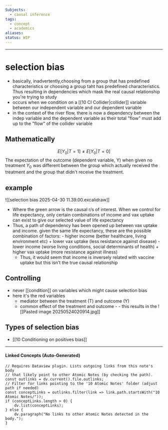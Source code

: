 ```yaml
---
Subjects:
  - causal inference
tags:
  - concept
  - academics
aliases: 
status: WIP
---
```

---
# selection bias 
- basically, inadvertently,choosing from a group that has predefined characteristics or choosing a group taht has predefined characteristics. Thus resulting in dependencies which mask the real causal relationship you're trying to study 
- occurs when we condition on a [[10 CI Collider|collider]] variable between our independent variable and our dependent variable
- in the context of the river flow, there is now a dependency between the indep variable and the dependent variable as their total "flow" must add up to the "flow" of the collider variable

## Mathematically
$$E[Y_0|T=1] \ne E[Y_0|T=0] $$
The expectation of the outcome (dependent variable, Y) when given no treatment $Y_0$ was different between the group which actually received the treatment and the group that didn't receive the treatment. 
## example
![[selection bias 2025-04-30 11.39.00.excalidraw]]
- Where the green arrow is the causal r/s of interest. When we control for life expectancy, only certain combinations of income and vax uptake can exist to give our selected value of life expectancy
- Thus, a path of dependency has been opened up between vax uptake and income.
	given the same life expectancy, these are the possible combination of factors:
		- higher income (better healthcare, living environment etc) + lower vax uptake (less resistance against disease)
		- lower income (worse living conditions, social determinants of health) + higher vax uptake (more resistance against illness)
	- Thus, it would seem that income is inversely related with vaccine uptake but this isn't the true causal relationship

## Controlling
- never [[condition]] on variables which might cause selection bias 
- here it's the red variables 
	- mediator between the treatment (T) and outcome (Y) 
	- common effect of the treatment and outcome - - this results in the 
![[Pasted image 20250524020914.jpg]]


## Types of selection bias
- [[10 Conditioning on positives bias]]
---
#### Linked Concepts (Auto-Generated)
```dataviewjs
// Requires Dataview plugin. Lists outgoing links from this note's body
// that likely point to other Atomic Notes (by checking the path).
const outlinks = dv.current().file.outlinks;
// Filter for links pointing to the '10 Atomic Notes' folder (adjust path if needed)
const conceptLinks = outlinks.filter(link => link.path.startsWith("10 Atomic Notes/"));
if (conceptLinks.length > 0) {
    dv.list(conceptLinks);
} else {
    dv.paragraph("No links to other Atomic Notes detected in the body.");
}
```